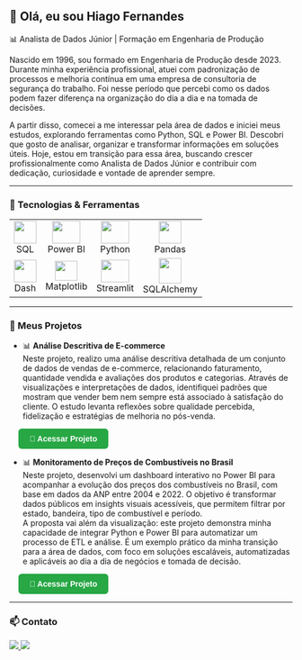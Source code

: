 ## 👋 Olá, eu sou Hiago Fernandes
📊 Analista de Dados Júnior | Formação em Engenharia de Produção

Nascido em 1996, sou formado em Engenharia de Produção desde 2023. Durante minha experiência profissional, atuei com padronização de processos e melhoria contínua em uma empresa de consultoria de segurança do trabalho. Foi nesse período que percebi como os dados podem fazer diferença na organização do dia a dia e na tomada de decisões.

A partir disso, comecei a me interessar pela área de dados e iniciei meus estudos, explorando ferramentas como Python, SQL e Power BI. Descobri que gosto de analisar, organizar e transformar informações em soluções úteis. Hoje, estou em transição para essa área, buscando crescer profissionalmente como Analista de Dados Júnior e contribuir com dedicação, curiosidade e vontade de aprender sempre.



---

### 🚀 Tecnologias & Ferramentas

<table>
  <tr>
    <td align="center"><img src="https://icones.pro/wp-content/uploads/2021/05/icone-base-donnees-orange.png" width="40" height="40"/><br>SQL</td>
    <td align="center"><img src="https://upload.wikimedia.org/wikipedia/commons/thumb/c/cf/New_Power_BI_Logo.svg/2048px-New_Power_BI_Logo.svg.png" width="50" height="40"/><br>Power BI</td>
    <td align="center"><img src="https://cdn.jsdelivr.net/gh/devicons/devicon/icons/python/python-original.svg" width="50" height="40"/><br>Python</td>
    <td align="center"><img src="https://cdn.jsdelivr.net/gh/devicons/devicon/icons/pandas/pandas-original.svg" width="40" height="40"/><br>Pandas</td>
  </tr>
  <tr>
    <td align="center"><img src="https://cdn-images-1.medium.com/v2/resize:fit:1200/1*4R9HdZXaBGLPD_xPoit7iA.png" width="40" height="40"/><br>Dash</td>
    <td align="center"><img src="https://upload.wikimedia.org/wikipedia/commons/thumb/8/84/Matplotlib_icon.svg/1200px-Matplotlib_icon.svg.png" width="40" height="35"/><br>Matplotlib</td>
    <td align="center"><img src="https://vectorseek.com/wp-content/uploads/2023/08/Streamlit-Logo-Vector.svg-.png" width="50" height="40"/><br>Streamlit</td>
    <td align="center"><img src="https://buildwithlayer.gallerycdn.vsassets.io/extensions/buildwithlayer/sqlalchemy-integration-expert-jyszg/0.0.13/1740523961608/Microsoft.VisualStudio.Services.Icons.Default" width="40" height="45"/><br>SQLAlchemy</td>
  </tr>
</table>

---
### 📁 Meus Projetos

- 📊 **Análise Descritiva de E-commerce**   
  Neste projeto, realizo uma análise descritiva detalhada de um conjunto de dados de vendas de e-commerce, relacionando faturamento, quantidade vendida e avaliações dos produtos e categorias.
  Através de visualizações e interpretações de dados, identifiquei padrões que mostram que vender bem nem sempre está associado à satisfação do cliente. O estudo levanta reflexões sobre qualidade percebida, fidelização e estratégias de melhoria no pós-venda.

&nbsp;&nbsp;&nbsp;&nbsp;<a href="https://github.com/Hiagofb/ANALISE_DESCRITIVA_ECOMERCE" target="_blank" style="
  display: inline-block;
  padding: 10px 20px;
  background-color: #28a745;
  color: white;
  text-decoration: none;
  border-radius: 6px;
  font-weight: bold;
  font-family: sans-serif;
">
📁 Acessar Projeto
</a>

- 📊 **Monitoramento de Preços de Combustíveis no Brasil**   
  Neste projeto, desenvolvi um dashboard interativo no Power BI para acompanhar a evolução dos preços dos combustíveis no Brasil, com base em dados da ANP entre 2004 e 2022. O objetivo é transformar dados públicos em insights visuais acessíveis, que permitem filtrar por estado, bandeira, tipo de combustível e período.   
  A proposta vai além da visualização: este projeto demonstra minha capacidade de integrar Python e Power BI para automatizar um processo de ETL e análise. É um exemplo prático da minha transição para a área de dados, com foco em soluções escaláveis, automatizadas e aplicáveis ao dia a dia de negócios e tomada de decisão.

&nbsp;&nbsp;&nbsp;&nbsp;<a href="https://github.com/Hiagofb/DASHBOARD_COMBUSTIVEL" target="_blank" style="
  display: inline-block;
  padding: 10px 20px;
  background-color: #28a745;
  color: white;
  text-decoration: none;
  border-radius: 6px;
  font-weight: bold;
  font-family: sans-serif;
">
📁 Acessar Projeto
</a>

---

### 📫 Contato
<div style="display: inline-block"> 
  <a href="https://www.linkedin.com/in/hiago-fernandess/" target="_blank">
  <img src="https://img.shields.io/badge/-LinkedIn-%230077B5?style=for-the-badge&logo=linkedin&logoColor=white" target="_blank">
</a> 
  <a href="mailto:hiago_fernandes[at]ymail.com" target="_blank">
  <img src="https://img.shields.io/badge/YahooMail-%236200D8?style=for-the-badge&logo=yahoo&logoColor=white" target="_blank">
</a>
</div>
